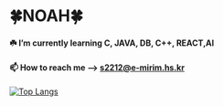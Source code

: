#  🍀NOAH🍀

#### ☘️ I’m currently learning C, JAVA, DB, C++, REACT,AI

#### 📫 How to reach me --> s2212@e-mirim.hs.kr


[![Top Langs](https://github-readme-stats.vercel.app/api/top-langs/?username=fire-irror&layout=compact)](https://github.com/fire-irror/github-readme-stats)



<!--[
](https://www.instagram.com/)
**fire-irror/fire-irror** is a ✨ _special_ ✨ repository because its `README.md` (this file) appears on your GitHub profile.

Here are some ideas to get you started:

- 🔭 I’m currently working on ...
- 
- 👯 I’m looking to collaborate on ...
- 🤔 I’m looking for help with ...
- 💬 Ask me about ...
- 📫 How to reach me: ...
- 😄 Pronouns: ...
- ⚡ Fun fact: ...
-->
